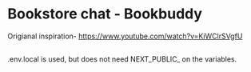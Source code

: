 # Bookstore chat - Bookbuddy

Origianal inspiration- https://www.youtube.com/watch?v=KiWClrSVgfU
##
.env.local is used, but does not need NEXT_PUBLIC_ on the variables.